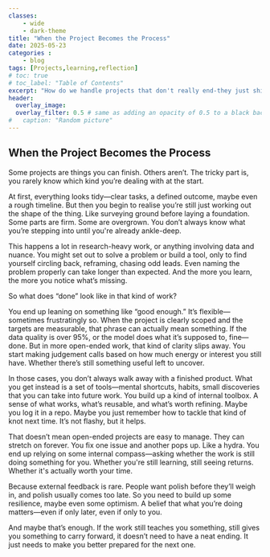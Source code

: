 ```yaml
---
classes: 
    - wide
    - dark-theme
title: "When the Project Becomes the Process"
date: 2025-05-23
categories :
    - blog
tags: [Projects,learning,reflection]
# toc: true
# toc_label: "Table of Contents"
excerpt: "How do we handle projects that don't really end-they just shift shape?"
header:
  overlay_image: 
  overlay_filter: 0.5 # same as adding an opacity of 0.5 to a black background
#   caption: "Random picture"
---
```


## When the Project Becomes the Process

Some projects are things you can finish. Others aren’t. The tricky part is, you rarely know which kind you’re dealing with at the start.

At first, everything looks tidy—clear tasks, a defined outcome, maybe even a rough timeline. But then you begin to realise you’re still just working out the shape of the thing. Like surveying ground before laying a foundation. Some parts are firm. Some are overgrown. You don’t always know what you’re stepping into until you're already ankle-deep.

This happens a lot in research-heavy work, or anything involving data and nuance. You might set out to solve a problem or build a tool, only to find yourself circling back, reframing, chasing odd leads. Even naming the problem properly can take longer than expected. And the more you learn, the more you notice what’s missing.

So what does “done” look like in that kind of work?

You end up leaning on something like “good enough.” It’s flexible—sometimes frustratingly so. When the project is clearly scoped and the targets are measurable, that phrase can actually mean something. If the data quality is over 95%, or the model does what it’s supposed to, fine—done. But in more open-ended work, that kind of clarity slips away. You start making judgement calls based on how much energy or interest you still have. Whether there’s still something useful left to uncover.

In those cases, you don’t always walk away with a finished product. What you get instead is a set of tools—mental shortcuts, habits, small discoveries that you can take into future work. You build up a kind of internal toolbox. A sense of what works, what’s reusable, and what’s worth refining. Maybe you log it in a repo. Maybe you just remember how to tackle that kind of knot next time. It’s not flashy, but it helps.

That doesn’t mean open-ended projects are easy to manage. They can stretch on forever. You fix one issue and another pops up. Like a hydra. You end up relying on some internal compass—asking whether the work is still doing something for you. Whether you're still learning, still seeing returns. Whether it's actually worth your time.

Because external feedback is rare. People want polish before they’ll weigh in, and polish usually comes too late. So you need to build up some resilience, maybe even some optimism. A belief that what you’re doing matters—even if only later, even if only to you.

And maybe that’s enough. If the work still teaches you something, still gives you something to carry forward, it doesn’t need to have a neat ending. It just needs to make you better prepared for the next one.

